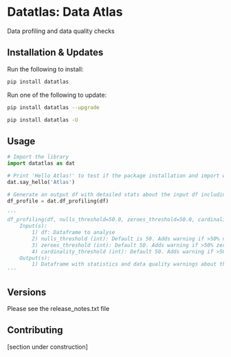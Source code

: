 # Datatlas: Data Atlas

Data profiling and data quality checks


## Installation & Updates

Run the following to install:
```bash
pip install datatlas
```

Run one of the following to update:
```bash
pip install datatlas --upgrade

pip install datatlas -U
```


## Usage

```python
# Import the library
import datatlas as dat

# Print 'Hello Atlas!' to test if the package installation and import were successful
dat.say_hello('Atlas') 

# Generate an output df with detailed stats about the input df including warnings for data quality issues that might need to be addressed before model training
df_profile = dat.df_profiling(df) 

'''
df_profiling(df, nulls_threshold=50.0, zeroes_threshold=50.0, cardinality_threshold=50.0)
    Input(s):
        1) df: Dataframe to analyse
        2) nulls_threshold (int): Default is 50. Adds warning if >50% nulls detected
        3) zeroes_threshold (int): Default 50. Adds warning if >50% zeroes detected for numerical dtype columns
        4) cardinality_threshold (int): Default 50. Adds warning if >50% unique values for categorical dtype columns
    Output(s):
        1) Dataframe with statistics and data quality warnings about the input df
'''

```

## Versions
Please see the release_notes.txt file

## Contributing
[section under construction]


